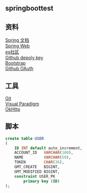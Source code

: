 ## springboottest

## 资料
[Spring 文档](https://spring.io/guides)  
[Spring Web](https://spring.io/guides/gs/serving-web-content/)  
[es社区](https://elasticsearch.cn/explore)  
[Github depoly key](https://developer.github.com/v3/guides/managing-deploy-keys/#deploy-keys)  
[Bootstrap](https://v3.bootcss.com/)  
[Github OAuth](https://developer.github.com/apps/building-oauth-apps/creating-an-oauth-app/)


## 工具
[Git](https://git-scm.com/downloads)  
[Visual Paradigm](https://www.visual-paradigm.com)  
[OkHttp](https://square.github.io/okhttp/)  


## 脚本  
```sql
create table USER
(
    ID INT default auto_increment,
    ACCOUNT_ID   VARCHAR(100),
    NAME         VARCHAR(50),
    TOKEN        CHAR(36),
    GMT_CREATE   BIGINT,
    GMT_MODIFIED BIGINT,
    constraint USER_PK
        primary key (ID)
);
```